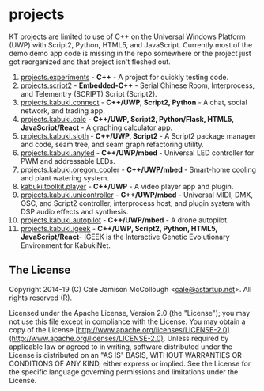 # projects

KT projects are limited to use of C++ on the Universal Windows Platform (UWP) with Script2, Python, HTML5, and JavaScript. Currently most of the demo demo app code is missing in the repo somewhere or the project just got reorganized and that project isn't fleshed out.

1. [projects.experiments](/experiments/readme.md) - **C++** - A project for quickly testing code.
1. [projects.script2](/script2/readme.md) - **Embedded-C++** - Serial Chinese Room, Interprocess, and Telementry (SCRIPT) Script (Script2).
1. [projects.kabuki.connect](/kabuki/connect/readme.md) - **C++/UWP, Script2, Python** - A chat, social network, and trading app.
1. [projects.kabuki.calc](/kabuki/calc/readme.md) - **C++/UWP, Script2, Python/Flask, HTML5, JavaScript/React** - A graphing calculator app.
1. [projects.kabuki.sloth](/kabuki/sloth/readme.md) - **C++/UWP, Script2** - A Script2 package manager and code, seam tree, and seam graph refactoring utility.
1. [projects.kabuki.anyled](/kabuki/anyled/readme.md) - **C++/UWP/mbed** - Universal LED controller for PWM and addressable LEDs.
1. [projects.kabuki.oregon_cooler](/kabuki/oregon_cooler/readme.md) - **C++/UWP/mbed** - Smart-home cooling and plant watering system.
1. [kabuki.toolkit.player](/kabuki/player/readme.md) - **C++/UWP** - A video player app and plugin.
1. [projects.kabuki.unicontroller](/kabuki/anyled/readme.md) - **C++/UWP/mbed** - Universal MIDI, DMX, OSC, and Script2 controller, interprocess host, and plugin system with DSP audio effects and synthesis.
1. [projects.kabuki.autopilot](/kabuki/autopilot/readme.md) - **C++/UWP/mbed** - A drone autopilot.
1. [projects.kabuki.igeek](/kabuki/igeek/readme.md) - **C++/UWP, Script2, Python, HTML5, JavaScript/React**- IGEEK is the Interactive Genetic Evolutionary Environment for KabukiNet.

## The License

Copyright 2014-19 (C) Cale Jamison McCollough <<cale@astartup.net>>. All rights reserved (R).

Licensed under the Apache License, Version 2.0 (the "License"); you may not use this file except in compliance with the License. You may obtain a copy of the License [http://www.apache.org/licenses/LICENSE-2.0](http://www.apache.org/licenses/LICENSE-2.0). Unless required by applicable law or agreed to in writing, software distributed under the License is distributed on an "AS IS" BASIS, WITHOUT WARRANTIES OR CONDITIONS OF ANY KIND, either express or implied. See the License for the specific language governing permissions and limitations under the License.
